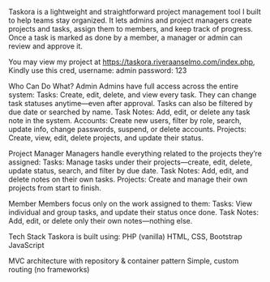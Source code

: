Taskora is a lightweight and straightforward project management tool I built to help teams stay organized. It lets admins and project managers create projects and tasks, assign them to members, and keep track of progress. Once a task is marked as done by a member, a manager or admin can review and approve it. 

You may view my project at https://taskora.riveraanselmo.com/index.php, 
Kindly use this cred, username: admin  password: 123

Who Can Do What?
Admin
Admins have full access across the entire system:
Tasks: Create, edit, delete, and view every task. They can change task statuses anytime—even after approval. Tasks can also be filtered by due date or searched by name.
Task Notes: Add, edit, or delete any task note in the system.
Accounts: Create new users, filter by role, search, update info, change passwords, suspend, or delete accounts.
Projects: Create, view, edit, delete projects, and update their status.

Project Manager
Managers handle everything related to the projects they’re assigned:
Tasks: Manage tasks under their projects—create, edit, delete, update status, search, and filter by due date.
Task Notes: Add, edit, and delete notes on their own tasks.
Projects: Create and manage their own projects from start to finish.

Member
Members focus only on the work assigned to them:
Tasks: View individual and group tasks, and update their status once done.
Task Notes: Add, edit, or delete only their own notes—nothing else.

Tech Stack Taskora is built using:
PHP (vanilla)
HTML, CSS, Bootstrap
JavaScript

MVC architecture with repository & container pattern
Simple, custom routing (no frameworks)
